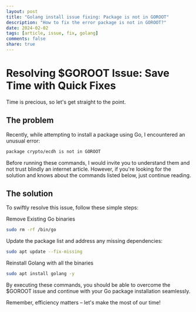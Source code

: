```yaml
---
layout: post
title: "Golang install issue fixing: Package is not in GOROOT"
description: "How to fix the error package is not in GOROOT?"
date: 2024-02-02
tags: [article, issue, fix, golang]
comments: false
share: true
---
```

# Resolving $GOROOT Issue: Save Time with Quick Fixes

Time is precious, so let's get straight to the point.

## The problem
Recently, while attempting to install a package using Go, I encountered an unusual error:

```bash
package crypto/ecdh is not in GOROOT
```

Before running these commands, I would invite you to understand them and not trust blindly an internet article. However, if you're looking for the solution and knows about the commands listed below, just continue reading.

## The solution

To swiftly resolve this issue, follow these simple steps:

Remove Existing Go binaries
```bash
sudo rm -rf /bin/go
```

Update the package list and address any missing dependencies:
```bash
sudo apt update --fix-missing
```

Reinstall Golang with all the binaries
```bash
sudo apt install golang -y
```

By executing these commands, you should be able to overcome the $GOROOT issue and continue with your Go package installation seamlessly. 

Remember, efficiency matters – let's make the most of our time!
